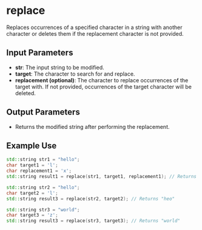 # replace

Replaces occurrences of a specified character in a string with another character or deletes them if the replacement character is not provided.

## Input Parameters

- **str**: The input string to be modified.
- **target**: The character to search for and replace.
- **replacement (optional)**: The character to replace occurrences of the target with. If not provided, occurrences of the target character will be deleted.

## Output Parameters

- Returns the modified string after performing the replacement.

## Example Use

```cpp
std::string str1 = "hello";
char target1 = 'l';
char replacement1 = 'x';
std::string result1 = replace(str1, target1, replacement1); // Returns "hexxo"

std::string str2 = "hello";
char target2 = 'l';
std::string result3 = replace(str2, target2); // Returns "heo"

std::string str3 = "world";
char target3 = 'z';
std::string result3 = replace(str3, target3); // Returns "world"
